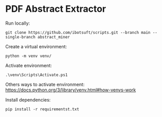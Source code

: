 # PDF Abstract Extractor

Run locally:

```console
git clone https://github.com/ibotsuft/scripts.git --branch main --single-branch abstract_miner
```

Create a virtual environment:
```console
python -m venv venv/
```

Activate environment:
```console
.\venv\Scripts\Activate.ps1
```
Others ways to activate environment: https://docs.python.org/3/library/venv.html#how-venvs-work


Install dependencies:
```console
pip install -r requirementst.txt
```